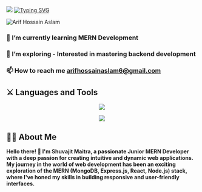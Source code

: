 <img href="https://www.facebook.com/arifhossain.aslam/" src="https://media.licdn.com/dms/image/D5616AQF0fgrk4-5yBQ/profile-displaybackgroundimage-shrink_350_1400/0/1719351332585?e=1725494400&v=beta&t=tAR7MTQP2QVSlrUJUhQ2H35mKffHEmFBxYv5f1ReMBA">
<a href="https://git.io/typing-svg"><img src="https://readme-typing-svg.demolab.com?font=Fira+Code&weight=500&size=30&pause=1000&center=true&vCenter=true&random=false&width=1080&lines=Hi+there+%F0%9F%91%8B;I'm+Arif+Hossain+Aslam;I'm+Web+Developer" alt="Typing SVG" /></a>
<p align="left"> <img src="https://komarev.com/ghpvc/?username=ASLAM-stack&label=Profile%20views&color=0e75b6&style=flat" alt="Arif Hossain Aslam" /> </p>

### 🌱 I’m currently learning **MERN Development**

### 🔭 I’m exploring - Interested in mastering backend development

### 📫 How to reach me **arifhossainaslam6@gmail.com**
## ⚔️ Languages and Tools

<p align="center">
  <a href="">
    <img src="https://skillicons.dev/icons?i=js,react,tailwind,html,css,firebase" />
  </a>
</p>
<p align="center">
  <a href="">
    <img src="https://skillicons.dev/icons?i=express,mongodb,figma,github" />
  </a>
</p>

## 👨‍💻 About Me

**Hello there! 👋 I'm Shuvajit Maitra, a passionate Junior MERN Developer with a deep passion for creating intuitive and dynamic web applications. My journey in the world of web development has been an exciting exploration of the MERN (MongoDB, Express.js, React, Node.js) stack, where I've honed my skills in building responsive and user-friendly interfaces.**


<!--
**ASLAM-stack/ASLAM-stack** is a ✨ _special_ ✨ repository because its `README.md` (this file) appears on your GitHub profile.

Here are some ideas to get you started:

- 🔭 I’m currently working on ...
- 🌱 I’m currently learning ...
- 👯 I’m looking to collaborate on ...
- 🤔 I’m looking for help with ...
- 💬 Ask me about ...
- 📫 How to reach me: ...
- 😄 Pronouns: ...
- ⚡ Fun fact: ...
-->
